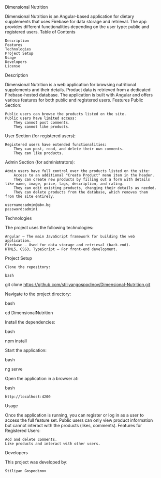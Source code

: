 Dimensional Nutrition

Dimensional Nutrition is an Angular-based application for dietary supplements that uses Firebase for data storage and retrieval. The app provides different functionalities depending on the user type: public and registered users.
Table of Contents

    Description
    Features
    Technologies
    Project Setup
    Usage
    Developers
    License

Description

Dimensional Nutrition is a web application for browsing nutritional supplements and their details. Product data is retrieved from a dedicated Firebase-hosted database. The application is built with Angular and offers various features for both public and registered users.
Features
Public Section:

    Public users can browse the products listed on the site.
    Public users have limited access:
        They cannot post comments.
        They cannot like products.

User Section (for registered users):

    Registered users have extended functionalities:
        They can post, read, and delete their own comments.
        They can like products.
Admin Section (for administrators):

    Admin users have full control over the products listed on the site:
        Access to an additional "Create Product" menu item in the header.
        They can create new products by filling out a form with details like name, image, price, tags, description, and rating.
        They can edit existing products, changing their details as needed.
        They can delete products from the database, which removes them from the site entirely.
    
    username:admin@abv.bg
    password:admin1

Technologies

The project uses the following technologies:

    Angular – The main JavaScript framework for building the web application.
    Firebase – Used for data storage and retrieval (back-end).
    HTML5, CSS3, TypeScript – For front-end development.

Project Setup

    Clone the repository:

    bash

git clone https://github.com/stiliyangospodinov/Dimensional-Nutrition.git

Navigate to the project directory:

bash

cd DimensionalNutrition

Install the dependencies:

bash

npm install

Start the application:

bash

ng serve

Open the application in a browser at:

bash

    http://localhost:4200

Usage

Once the application is running, you can register or log in as a user to access the full feature set. Public users can only view product information but cannot interact with the products (likes, comments).
Features for Registered Users:

    Add and delete comments.
    Like products and interact with other users.

Developers

This project was developed by:

    Stiliyan Gospodinov


